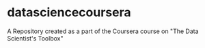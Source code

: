 # datasciencecoursera
A Repository created as a part of the Coursera course on "The Data Scientist's Toolbox"
